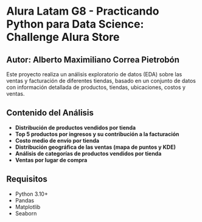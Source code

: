 # Alura Latam G8 - Practicando Python para Data Science: Challenge Alura Store

## Autor: Alberto Maximiliano Correa Pietrobón

Este proyecto realiza un análisis exploratorio de datos (EDA) sobre las ventas y facturación de diferentes tiendas, basado en un conjunto de datos con información detallada de productos, tiendas, ubicaciones, costos y ventas.

## Contenido del Análisis

- **Distribución de productos vendidos por tienda**
- **Top 5 productos por ingresos y su contribución a la facturación**
- **Costo medio de envío por tienda**
- **Distribución geográfica de las ventas (mapa de puntos y KDE)**
- **Análisis de categorías de productos vendidos por tienda**
- **Ventas por lugar de compra**

## Requisitos

- Python 3.10+
- Pandas
- Matplotlib
- Seaborn
